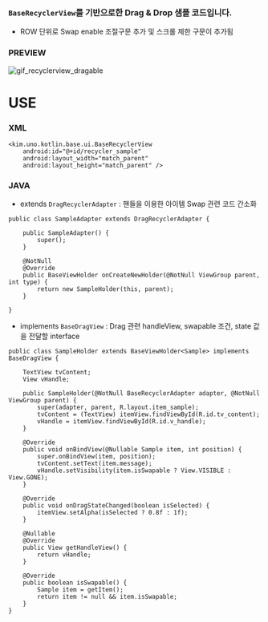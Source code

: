 ### `BaseRecyclerView`를 기반으로한 Drag & Drop 샘플 코드입니다.

- ROW 단위로 Swap enable 조절구문 추가 및 스크롤 제한 구문이 추가됨

### PREVIEW
![gif_recyclerview_dragable]

# USE

### XML
```
<kim.uno.kotlin.base.ui.BaseRecyclerView
    android:id="@+id/recycler_sample"
    android:layout_width="match_parent"
    android:layout_height="match_parent" />
```

### JAVA

- extends `DragRecyclerAdapter` : 핸들을 이용한 아이템 Swap 관련 코드 간소화

```
public class SampleAdapter extends DragRecyclerAdapter {

    public SampleAdapter() {
        super();
    }

    @NotNull
    @Override
    public BaseViewHolder onCreateNewHolder(@NotNull ViewGroup parent, int type) {
        return new SampleHolder(this, parent);
    }

}
```

- implements `BaseDragView` : Drag 관련 handleView, swapable 조건, state 값을 전달할 interface

```
public class SampleHolder extends BaseViewHolder<Sample> implements BaseDragView {

    TextView tvContent;
    View vHandle;

    public SampleHolder(@NotNull BaseRecyclerAdapter adapter, @NotNull ViewGroup parent) {
        super(adapter, parent, R.layout.item_sample);
        tvContent = (TextView) itemView.findViewById(R.id.tv_content);
        vHandle = itemView.findViewById(R.id.v_handle);
    }

    @Override
    public void onBindView(@Nullable Sample item, int position) {
        super.onBindView(item, position);
        tvContent.setText(item.message);
        vHandle.setVisibility(item.isSwapable ? View.VISIBLE : View.GONE);
    }

    @Override
    public void onDragStateChanged(boolean isSelected) {
        itemView.setAlpha(isSelected ? 0.8f : 1f);
    }

    @Nullable
    @Override
    public View getHandleView() {
        return vHandle;
    }

    @Override
    public boolean isSwapable() {
        Sample item = getItem();
        return item != null && item.isSwapable;
    }
}
```

[gif_recyclerview_dragable]: https://github.com/uno-dos/UnoBase/blob/master/_resources/gif_recyclerview_dragable.gif